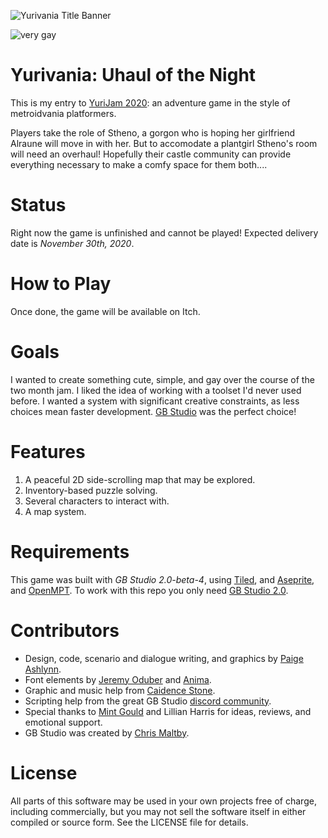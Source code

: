 ![Yurivania Title Banner](banner.png)

![very gay](https://img.shields.io/badge/very-gay-ff69bf?style=plastic)

# Yurivania: Uhaul of the Night

This is my entry to [YuriJam 2020](https://itch.io/jam/yuri-game-jam-2020): an adventure game in the style of metroidvania platformers.

Players take the role of Stheno, a gorgon who is hoping her girlfriend Alraune will move in with her.
But to accomodate a plantgirl Stheno's room will need an overhaul!
Hopefully their castle community can provide everything necessary to make a comfy space for them both....

# Status

Right now the game is unfinished and cannot be played!  Expected delivery date is *November 30th, 2020*.

# How to Play

Once done, the game will be available on Itch.

# Goals

I wanted to create something cute, simple, and gay over the course of the two month jam.
I liked the idea of working with a toolset I'd never used before.
I wanted a system with significant creative constraints, as less choices mean faster development.
[GB Studio](gbstudio.dev/) was the perfect choice!

# Features

1. A peaceful 2D side-scrolling map that may be explored.
2. Inventory-based puzzle solving.
3. Several characters to interact with.
4. A map system.

# Requirements

This game was built with *GB Studio 2.0-beta-4*, using [Tiled](http://www.mapeditor.org/), and [Aseprite](https://www.aseprite.org/), and [OpenMPT](https://openmpt.org/).
To work with this repo you only need [GB Studio 2.0](https://chrismaltby.itch.io/gb-studio).

# Contributors
- Design, code, scenario and dialogue writing, and graphics by [Paige Ashlynn](https://github.com/mxashlynn/).
- Font elements by [Jeremy Oduber](https://jeremyoduber.itch.io/fonts-for-gb-studio) and [Anima](https://sododev.itch.io/).
- Graphic and music help from [Caidence Stone](https://github.com/caidencestone).
- Scripting help from the great GB Studio [discord community](https://discord.gg/bxerKnc).
- Special thanks to [Mint Gould](https://github.com/WispyMouse) and Lillian Harris for ideas, reviews, and emotional support.
- GB Studio was created by [Chris Maltby](https://github.com/chrismaltby/).

# License

All parts of this software may be used in your own projects free of charge, including commercially, but you may not sell the software itself in either compiled or source form.
See the LICENSE file for details.
